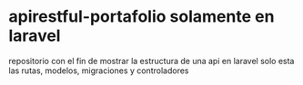 # apirestful-portafolio solamente en laravel
repositorio con el fin de mostrar la estructura de una api en laravel solo esta las rutas, modelos, migraciones y controladores
